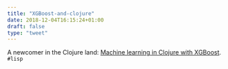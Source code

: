 ```yaml
---
title: "XGBoost-and-clojure"
date: 2018-12-04T16:15:24+01:00
draft: false
type: "tweet"
---
```


A newcomer in the Clojure land: [Machine learning in Clojure with XGBoost](https://www.rdisorder.eu/2018/12/03/machine-learning-clojure-xgboost/). `#lisp`